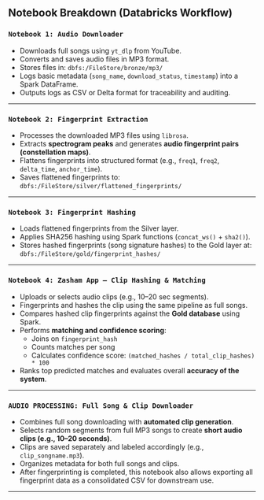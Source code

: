 ## Notebook Breakdown (Databricks Workflow)

### `Notebook 1: Audio Downloader`
- Downloads full songs using `yt_dlp` from YouTube.
- Converts and saves audio files in MP3 format.
- Stores files in: `dbfs:/FileStore/bronze/mp3/`
- Logs basic metadata (`song_name`, `download_status`, `timestamp`) into a Spark DataFrame.
- Outputs logs as CSV or Delta format for traceability and auditing.

---

### `Notebook 2: Fingerprint Extraction`
- Processes the downloaded MP3 files using `librosa`.
- Extracts **spectrogram peaks** and generates **audio fingerprint pairs (constellation maps)**.
- Flattens fingerprints into structured format (e.g., `freq1`, `freq2`, `delta_time`, `anchor_time`).
- Saves flattened fingerprints to: `dbfs:/FileStore/silver/flattened_fingerprints/`

---

### `Notebook 3: Fingerprint Hashing`
- Loads flattened fingerprints from the Silver layer.
- Applies SHA256 hashing using Spark functions (`concat_ws()` + `sha2()`).
- Stores hashed fingerprints (song signature hashes) to the Gold layer at:  
  `dbfs:/FileStore/gold/fingerprint_hashes/`

---

### `Notebook 4: Zasham App – Clip Hashing & Matching`
- Uploads or selects audio clips (e.g., 10–20 sec segments).
- Fingerprints and hashes the clip using the same pipeline as full songs.
- Compares hashed clip fingerprints against the **Gold database** using Spark.
- Performs **matching and confidence scoring**:
  - Joins on `fingerprint_hash`
  - Counts matches per song
  - Calculates confidence score: `(matched_hashes / total_clip_hashes) * 100`
- Ranks top predicted matches and evaluates overall **accuracy of the system**.

---  

### `AUDIO PROCESSING: Full Song & Clip Downloader`
- Combines full song downloading with **automated clip generation**.
- Selects random segments from full MP3 songs to create **short audio clips (e.g., 10–20 seconds)**.
- Clips are saved separately and labeled accordingly (e.g., `clip_songname.mp3`).
- Organizes metadata for both full songs and clips.
- After fingerprinting is completed, this notebook also allows exporting all fingerprint data as a consolidated CSV for downstream use.

---